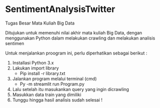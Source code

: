 # SentimentAnalysisTwitter
Tugas Besar Mata Kuliah Big Data

Ditujukan untuk memenuhi nilai akhir mata kuliah Big Data, dengan menggunakan Python dalam melakukan crawling dan melakukan analisis sentimen

Untuk menjalankan proogram ini, perlu diperhatikan sebagai berikut : 
1. Installasi Python 3.x
2. Lakukan import library 
   - Pip install -r library.txt
3. Jalankan program melalui terminal (cmd)
   - Py -m streamlit run Program.py
4. Lalu setelah itu masukankan query yang ingin dicrawling
5. Masukkan data train yang dimiliki
6. Tunggu hingga hasil analisis sudah selesai !
